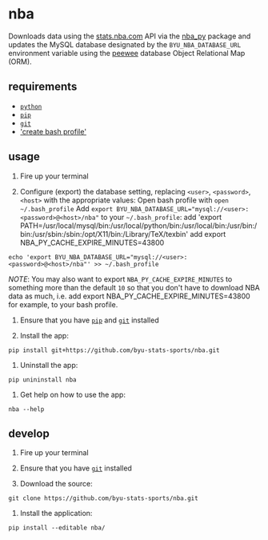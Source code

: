 # nba

Downloads data using the [stats.nba.com](http://stats.nba.com) API via the [nba_py](https://github.com/seemethere/nba_py) package and updates the MySQL database designated by the `BYU_NBA_DATABASE_URL` environment variable using the [peewee](http://docs.peewee-orm.com/en/latest/) database Object Relational Map (ORM). 

## requirements 

 - [`python`](http://docs.python-guide.org/en/latest/starting/installation/)
 - [`pip`](https://pip.pypa.io/en/stable/installing/)
 - [`git`](https://git-scm.com/book/en/v2/Getting-Started-Installing-Git)
 - ['create bash profile'](http://redfinsolutions.com/blog/creating-bashprofile-your-mac)
 
## usage

1. Fire up your terminal

1. Configure (export) the database setting, replacing `<user>`, `<password>`, `<host>` with the appropriate values:
 Open bash profile with `open ~/.bash_profile`
  Add `export BYU_NBA_DATABASE_URL="mysql://<user>:<password>@<host>/nba"` to your `~/.bash_profile`:
  add 'export PATH=/usr/local/mysql/bin:/usr/local/python/bin:/usr/local/bin:/usr/bin:/bin:/usr/sbin:/sbin:/opt/X11/bin:/Library/TeX/texbin'
  add export NBA_PY_CACHE_EXPIRE_MINUTES=43800 
  ```
  echo 'export BYU_NBA_DATABASE_URL="mysql://<user>:<password>@<host>/nba"' >> ~/.bash_profile
  ``` 
  
  _NOTE_: You may also want to export `NBA_PY_CACHE_EXPIRE_MINUTES` to something more than the default `10` so that you don't have to download NBA data as much, i.e. add export NBA_PY_CACHE_EXPIRE_MINUTES=43800 for example, to your bash profile.
  
1. Ensure that you have [`pip`](https://pip.pypa.io/en/stable/installing/) and [`git`](https://git-scm.com/book/en/v2/Getting-Started-Installing-Git) installed

1. Install the app:
  
  ```
  pip install git+https://github.com/byu-stats-sports/nba.git
  ```
1. Uninstall the app:
  ```
  pip unininstall nba
  ```
1. Get help on how to use the app:
  
  ```
  nba --help
  ```

## develop

1. Fire up your terminal

1. Ensure that you have [`git`](https://git-scm.com/book/en/v2/Getting-Started-Installing-Git) installed

1. Download the source:
  
  ```
  git clone https://github.com/byu-stats-sports/nba.git
  ```
  
1. Install the application: 
  
  ```
  pip install --editable nba/
  ```
